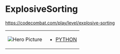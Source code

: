 # ExplosiveSorting 

https://codecombat.com/play/level/explosive-sorting
<table>
<tr>
<td>

![Hero Picture](hero.png?raw=true "Hero Picture")

</td>
<td>
<ul>
<li>

[PYTHON](ExplosiveSorting.py)

</li>
</td>
</tr>
<table>